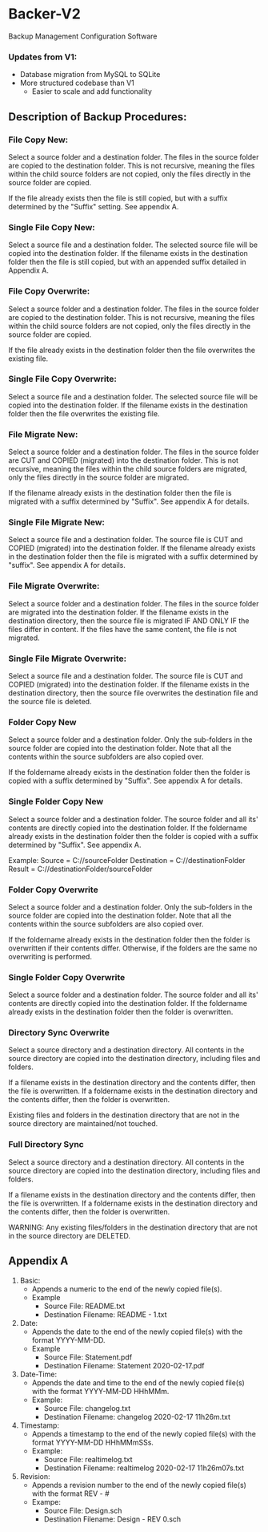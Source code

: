 # Backer-V2
Backup Management Configuration Software

### Updates from V1:
- Database migration from MySQL to SQLite
- More structured codebase than V1
   - Easier to scale and add functionality

## Description of Backup Procedures:

### File Copy New:

Select a source folder and a destination folder. The files in the source folder are copied to the destination folder. This is not recursive, meaning the files within the child source folders are not copied, only the files directly in the source folder are copied.

If the file already exists then the file is still copied, but with a suffix determined by the "Suffix" setting. See appendix A.

### Single File Copy New:

Select a source file and a destination folder. The selected source file will be copied into the destination folder. If the filename exists in the destination folder then the file is still copied, but with an appended suffix detailed in Appendix A.

### File Copy Overwrite:

Select a source folder and a destination folder. The files in the source folder are copied to the destination folder. This is not recursive, meaning the files within the child source folders are not copied, only the files directly in the source folder are copied.

If the file already exists in the destination folder then the file overwrites the existing file.

### Single File Copy Overwrite:

Select a source file and a destination folder. The selected source file will be copied into the destination folder. If the filename exists in the destination folder then the file overwrites the existing file.

### File Migrate New:

Select a source folder and a destination folder. The files in the source folder are CUT and COPIED (migrated) into the destination folder. This is not recursive, meaning the files within the child source folders are migrated, only the files directly in the source folder are migrated.

If the filename already exists in the destination folder then the file is migrated with a suffix determined by "Suffix". See appendix A for details.

### Single File Migrate New:

Select a source file and a destination folder. The source file is CUT and COPIED (migrated) into the destination folder. If the filename already exists in the destination folder then the file is migrated with a suffix determined by "suffix". See appendix A for details.

### File Migrate Overwrite:

Select a source folder and a destination folder. The files in the source folder are migrated into the destination folder. If the filename exists in the destination directory, then the source file is migrated IF AND ONLY IF the files differ in content. If the files have the same content, the file is not migrated.

### Single File Migrate Overwrite:

Select a source file and a destination folder. The source file is CUT and COPIED (migrated) into the destination folder. If the filename exists in the destination directory, then the source file overwrites the destination file and the source file is deleted.

### Folder Copy New

Select a source folder and a destination folder. Only the sub-folders in the source folder are copied into the destination folder. Note that all the contents within the source subfolders are also copied over.

If the foldername already exists in the destination folder then the folder is copied with a suffix determined by "Suffix". See appendix A for details.

### Single Folder Copy New

Select a source folder and a destination folder. The source folder and all its' contents are directly copied into the destination folder. If the foldername already exists in the destination folder then the folder is copied with a suffix determined by "Suffix". See appendix A.

Example:
Source = C://sourceFolder
Destination = C://destinationFolder
Result = C://destinationFolder/sourceFolder

### Folder Copy Overwrite

Select a source folder and a destination folder. Only the sub-folders in the source folder are copied into the destination folder. Note that all the contents within the source subfolders are also copied over.

If the foldername already exists in the destination folder then the folder is overwritten if their contents differ. Otherwise, if the folders are the same no overwriting is performed.

### Single Folder Copy Overwrite

Select a source folder and a destination folder. The source folder and all its' contents are directly copied into the destination folder. If the foldername already exists in the destination folder then the folder is overwritten.

### Directory Sync Overwrite

Select a source directory and a destination directory. All contents in the source directory are copied into the destination directory, including files and folders.

If a filename exists in the destination directory and the contents differ, then the file is overwritten. If a foldername exists in the destination directory and the contents differ, then the folder is overwritten.

Existing files and folders in the destination directory that are not in the source directory are maintained/not touched.

### Full Directory Sync

Select a source directory and a destination directory. All contents in the source directory are copied into the destination directory, including files and folders.

If a filename exists in the destination directory and the contents differ, then the file is overwritten. If a foldername exists in the destination directory and the contents differ, then the folder is overwritten.

WARNING: Any existing files/folders in the destination directory that are not in the source directory are DELETED.



## Appendix A

1. Basic:
   - Appends a numeric to the end of the newly copied file(s).
   - Example
     - Source File: README.txt
     - Destination Filename: README - 1.txt
2. Date:
   - Appends the date to the end of the newly copied file(s) with the format YYYY-MM-DD.
   - Example
     - Source File: Statement.pdf
     - Destination Filename: Statement 2020-02-17.pdf
3. Date-Time:
   - Appends the date and time to the end of the newly copied file(s) with the format YYYY-MM-DD HHhMMm.
   - Example:
     - Source File: changelog.txt
     - Destination Filename: changelog 2020-02-17 11h26m.txt
4. Timestamp:
   - Appends a timestamp to the end of the newly copied file(s) with the format YYYY-MM-DD HHhMMmSSs.
   - Example:
     - Source File: realtimelog.txt
     - Destination Filename: realtimelog 2020-02-17 11h26m07s.txt
5. Revision:
   - Appends a revision number to the end of the newly copied file(s) with the format REV - #
   - Exampe:
     - Source File: Design.sch
     - Destination Filename: Design - REV 0.sch
